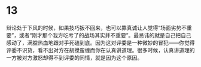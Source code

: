 # 13

辩论处于下风的时候，如果技巧扳不回来，也可以靠真诚让人觉得“场面劣势不重要”，或者“刚才那个我方吃亏了的战场其实并不重要”。最忌讳的就是自己把自己感动了，满腔热血地跟对手死磕到底。因为这对评委是一种微妙的冒犯——你觉得评委不识货，看不出对方在胡搅蛮缠而你在认真讲道理。很多时候，认真讲道理的一方被对方激怒却得不到评委的同情，就是因为这个原因。